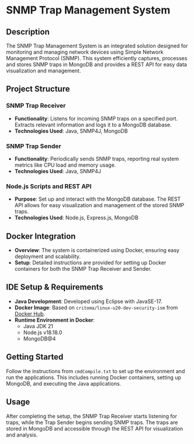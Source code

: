 # SNMP Trap Management System

## Description
The SNMP Trap Management System is an integrated solution designed for monitoring and managing network devices using Simple Network Management Protocol (SNMP). This system efficiently captures, processes and stores SNMP traps in MongoDB and provides a REST API for easy data visualization and management.

## Project Structure

### SNMP Trap Receiver
- **Functionality**: Listens for incoming SNMP traps on a specified port. Extracts relevant information and logs it to a MongoDB database.
- **Technologies Used**: Java, SNMP4J, MongoDB

### SNMP Trap Sender
- **Functionality**: Periodically sends SNMP traps, reporting real system metrics like CPU load and memory usage.
- **Technologies Used**: Java, SNMP4J

### Node.js Scripts and REST API
- **Purpose**: Set up and interact with the MongoDB database. The REST API allows for easy visualization and management of the stored SNMP traps.
- **Technologies Used**: Node.js, Express.js, MongoDB

## Docker Integration
- **Overview**: The system is containerized using Docker, ensuring easy deployment and scalability.
- **Setup**: Detailed instructions are provided for setting up Docker containers for both the SNMP Trap Receiver and Sender.

## IDE Setup & Requirements
- **Java Development**: Developed using Eclipse with JavaSE-17.
- **Docker Image**: Based on `critoma/linux-u20-dev-security-ism` from [Docker Hub](https://hub.docker.com/r/critoma/linux-u20-dev-security-ism).
- **Runtime Environment in Docker**:
  - Java JDK 21
  - Node.js v18.18.0
  - MongoDB@4

## Getting Started
Follow the instructions from `cmdCompile.txt` to set up the environment and run the applications. This includes running Docker containers, setting up MongoDB, and executing the Java applications.

## Usage
After completing the setup, the SNMP Trap Receiver starts listening for traps, while the Trap Sender begins sending SNMP traps. The traps are stored in MongoDB and accessible through the REST API for visualization and analysis.
